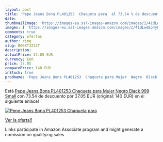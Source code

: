 ```yaml
---
layout: post
title: 'Pepe Jeans Bona PL401253  Chaqueta para  al 73.54 % de descuento'
date: 
thumbnailImage: 'https://images-eu.ssl-images-amazon.com/images/I/41dLwdEp4yL._SL200_.jpg'
images: [ 'https://images-eu.ssl-images-amazon.com/images/I/41dLwdEp4yL._SL200_.jpg' ]
comments: true
category: ofertas
author: ring
slug: B06XT3Z12T
description:
actualPrice: 37.05 EUR
currency: EUR
price: 37.05
comparePrice: 140 EUR
inStock: true
prodname: 'Pepe Jeans Bona PL401253  Chaqueta para Mujer  Negro  Black 999  Small'
---
```


Está [Pepe Jeans Bona PL401253  Chaqueta para Mujer  Negro  Black 999  Small](https://www.amazon.es/dp/B06XT3Z12T/?tag=tolees-21) con 73.54 de descuento por 37.05 EUR (original: 140 EUR) en el siguiente enlace!

[![Pepe Jeans Bona PL401253  Chaqueta para ](https://images-eu.ssl-images-amazon.com/images/I/41dLwdEp4yL._SL200_.jpg)](https://www.amazon.es/dp/B06XT3Z12T/?tag=tolees-21)

[Ver la oferta!!](https://www.amazon.es/dp/B06XT3Z12T/?tag=tolees-21)

Links participate in Amazon Associate program and might generate a comission on qualifying sales


